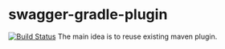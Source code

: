 # swagger-gradle-plugin    
[![Build Status](https://travis-ci.org/zhurlik/gradle-swagger-plugin.svg?branch=master)](https://travis-ci.org/zhurlik/gradle-swagger-plugin)
The main idea is to reuse existing maven plugin.

